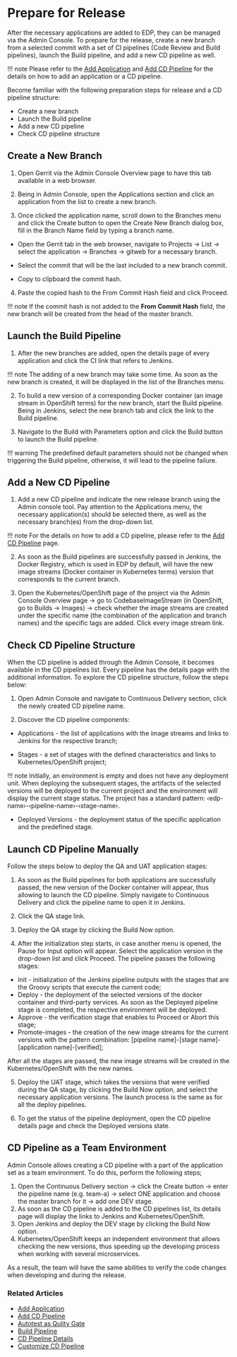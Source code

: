 # Prepare for Release

After the necessary applications are added to EDP, they can be managed via the Admin Console. To prepare for the release, create a new branch from a selected commit with a set of CI pipelines (Code Review and Build pipelines), launch the Build pipeline, and add a new CD pipeline as well.

!!! note
    Please refer to the [Add Application](add-application.md) and [Add CD Pipeline](add-cd-pipeline.md) for the details on how to add an application or a CD pipeline.

Become familiar with the following preparation steps for release and a CD pipeline structure:

* Create a new branch
* Launch the Build pipeline
* Add a new CD pipeline
* Check CD pipeline structure

## Create a New Branch

1. Open Gerrit via the Admin Console Overview page to have this tab available in a web browser.

2. Being in Admin Console, open the Applications section and click an application from the list to create a new branch.

3. Once clicked the application name, scroll down to the Branches menu and click the Create button to open the Create New Branch dialog box, fill in the Branch Name field by typing a branch name.

  * Open the Gerrit tab in the web browser, navigate to Projects → List → select the application → Branches → gitweb for a necessary branch.

  * Select the commit that will be the last included to a new branch commit.

  * Copy to clipboard the commit hash.

4.  Paste the copied hash to the From Commit Hash field and click Proceed.

!!! note
    If the commit hash is not added to the **From Commit Hash** field, the new branch will be created from the head of the master branch.

## Launch the Build Pipeline

1. After the new branches are added, open the details page of every application and click the CI link that refers to Jenkins.

  !!! note
      The adding of a new branch may take some time. As soon as the new branch is created, it will be displayed in the list of the Branches menu.

2. To build a new version of a corresponding Docker container (an image stream in OpenShift terms) for the new branch, start the Build pipeline. Being in Jenkins, select the new branch tab and click the link to the Build pipeline.

3. Navigate to the Build with Parameters option and click the Build button to launch the Build pipeline.

  !!! warning
      The predefined default parameters should not be changed when triggering the Build pipeline, otherwise, it will lead to the pipeline failure.


## Add a New CD Pipeline

1. Add a new CD pipeline and indicate the new release branch using the Admin console tool. Pay attention to the Applications menu, the necessary application(s) should be selected there, as well as the necessary branch(es) from the drop-down list.

  !!! note
      For the details on how to add a CD pipeline, please refer to the [Add CD Pipeline](add-cd-pipeline.md) page.

2. As soon as the Build pipelines are successfully passed in Jenkins, the Docker Registry, which is used in EDP by default, will have the new image streams (Docker container in Kubernetes terms) version that corresponds to the current branch.

3. Open the Kubernetes/OpenShift page of the project via the Admin Console Overview page → go to CodebaseImageStream (in OpenShift, go to Builds → Images) → check whether the image streams are created under the specific name (the combination of the application and branch names) and the specific tags are added. Click every image stream link.

## Check CD Pipeline Structure

When the CD pipeline is added through the Admin Console, it becomes available in the CD pipelines list. Every pipeline has the details page with the additional information. To explore the CD pipeline structure, follow the steps below:

1. Open Admin Console and navigate to Continuous Delivery section, click the newly created CD pipeline name.

2. Discover the CD pipeline components:

  - Applications - the list of applications with the image streams and links to Jenkins for the respective branch;

  - Stages - a set of stages with the defined characteristics and links to Kubernetes/OpenShift project;

  !!! note
      Initially, an environment is empty and does not have any deployment unit. When deploying the subsequent stages, the artifacts of the selected versions will be deployed to the current project and the environment will display the current stage status.
      The project has a standard pattern: &#8249;edp-name&#8250;-&#8249;pipeline-name&#8250;-&#8249;stage-name&#8250;.

  - Deployed Versions - the deployment status of the specific application and the predefined stage.

## Launch CD Pipeline Manually

Follow the steps below to deploy the QA and UAT application stages:

1. As soon as the Build pipelines for both applications are successfully passed, the new version of the Docker container will appear, thus allowing to launch the CD pipeline.
Simply navigate to Continuous Delivery and click the pipeline name to open it in Jenkins.

2. Click the QA stage link.

3. Deploy the QA stage by clicking the Build Now option.

4. After the initialization step starts, in case another menu is opened, the Pause for Input option will appear. Select the application version in the drop-down list and click Proceed. The pipeline passes the following stages:
  - Init - initialization of the Jenkins pipeline outputs with the stages that are the Groovy scripts that execute the current code;
  - Deploy - the deployment of the selected versions of the docker container and third-party services. As soon as the Deployed pipeline stage is completed, the respective environment will be deployed.
  - Approve - the verification stage that enables to Proceed or Abort this stage;
  - Promote-images - the creation of the new image streams for the current versions with the pattern combination: [pipeline name]-[stage name]-[application name]-[verified];

  After all the stages are passed, the new image streams will be created in the Kubernetes/OpenShift with the new names.

5. Deploy the UAT stage, which takes the versions that were verified during the QA stage, by clicking the Build Now option, and select the necessary application versions. The launch process is the same as for all the deploy pipelines.

6. To get the status of the pipeline deployment, open the CD pipeline details page and check the Deployed versions state.

## CD Pipeline as a Team Environment

Admin Console allows creating a CD pipeline with a part of the application set as a team environment. To do this, perform the following steps;

1. Open the Continuous Delivery section → click the Create button → enter the pipeline name (e.g. team-a) → select ONE application and choose the master branch for it → add one DEV stage.
2. As soon as the CD pipeline is added to the CD pipelines list, its details page will display the links to Jenkins and Kubernetes/OpenShift.
3. Open Jenkins and deploy the DEV stage by clicking the Build Now option.
4. Kubernetes/OpenShift keeps an independent environment that allows checking the new versions, thus speeding up the developing process when working with several microservices.

As a result, the team will have the same abilities to verify the code changes when developing and during the release.

### Related Articles

* [Add Application](add-application.md)
* [Add CD Pipeline](add-cd-pipeline.md)
* [Autotest as Qulity Gate](../use-cases/autotest-as-quality-gate.md)
* [Build Pipeline](build-pipeline.md)
* [CD Pipeline Details](cd-pipeline-details.md)
* [Customize CD Pipeline](customize-cd-pipeline.md)